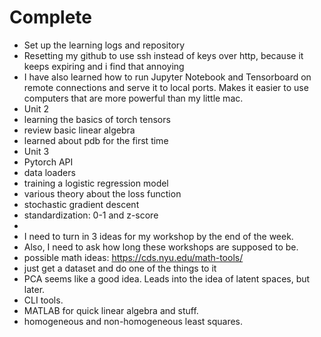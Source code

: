 # Complete
- Set up the learning logs and repository
- Resetting my github to use ssh instead of keys over http, because it keeps expiring and i find that annoying
- I have also learned how to run Jupyter Notebook and Tensorboard on remote connections and serve it to local ports. Makes it easier to use computers that are more powerful than my little mac.
- Unit 2
- learning the basics of torch tensors
- review basic linear algebra
- learned about pdb for the first time
- Unit 3
- Pytorch API
- data loaders
- training a logistic regression model
- various theory about the loss function
- stochastic gradient descent
- standardization: 0-1 and z-score
-
- I need to turn in 3 ideas for my workshop by the end of the week.
- Also, I need to ask how long these workshops are supposed to be.
- possible math ideas: https://cds.nyu.edu/math-tools/
- just get a dataset and do one of the things to it
- PCA seems like a good idea. Leads into the idea of latent spaces, but later.
- CLI tools.
- MATLAB for quick linear algebra and stuff.
- homogeneous and non-homogeneous least squares.
